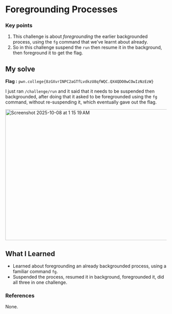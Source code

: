 # Foregrounding Processes
### Key points
1. This challenge is about _foregrounding_ the earlier backgrounded process, using the `fg` command that we've learnt about already.
2. So in this challenge suspend the `run` then resume it in the background, then foreground it to get the flag.

## My solve
**Flag :** `pwn.college{8zGXvrINPC2aGTfLvdkzU8qfWQC.QX4QDO0wCOwIzNzEzW}`

I just ran `/challenge/run` and it said that it needs to be suspended then backgrounded, after doing that it asked to be foregrounded using the `fg` command, without re-suspending it, which eventually gave out the flag.

<img width="606" height="409" alt="Screenshot 2025-10-08 at 1 15 19 AM" src="https://github.com/user-attachments/assets/7b0946db-9899-40e9-aded-7fcb7a1c97fc" />

## What I Learned
- Learned about foregrounding an already backgrounded process, using a familiar command `fg`.
- Suspended the process, resumed it in background, foregrounded it, did all three in one challenge.

### References
None.
